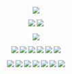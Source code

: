 <p align="center">
<img src="https://capsule-render.vercel.app/api?type=waving&color=gradient&height=150&section=header&text=Welcome%20my%20GitHub%20profile&fontSize=55&animation=fadeIn&fontAlignY=35" />
</p>
<p align="center">
<img src="https://github-profile-summary-cards.vercel.app/api/cards/most-commit-language?username=mihivanmih" />
<img src="https://github-profile-summary-cards.vercel.app/api/cards/repos-per-language?username=mihivanmih" />
</p>
<p align="center">
<img src="https://www.codewars.com/users/mihivanmih/badges/large">
</p>
<p align="center">
<img src="https://img.shields.io/badge/javascript-%23323330.svg?style=for-the-badge&logo=javascript&logoColor=%23F7DF1E">
<img src="https://img.shields.io/badge/typescript-%23007ACC.svg?style=for-the-badge&logo=typescript&logoColor=white">
<img src="https://img.shields.io/badge/html5-%23E34F26.svg?style=for-the-badge&logo=html5&logoColor=white">
<img src="https://img.shields.io/badge/SASS-hotpink.svg?style=for-the-badge&logo=SASS&logoColor=white">
<img src="https://img.shields.io/badge/react-%2320232a.svg?style=for-the-badge&logo=react&logoColor=%2361DAFB">
<img src="https://img.shields.io/badge/redux-%23593d88.svg?style=for-the-badge&logo=redux&logoColor=white"> 
</p> 
<p align="center">
<img src="https://img.shields.io/badge/node.js-6DA55F?style=for-the-badge&logo=node.js&logoColor=white">
<img src="https://img.shields.io/badge/webpack-%238DD6F9.svg?style=for-the-badge&logo=webpack&logoColor=black">
<img src="https://img.shields.io/badge/github-%23121011.svg?style=for-the-badge&logo=github&logoColor=white">
<img src="https://img.shields.io/badge/gitlab-%23181717.svg?style=for-the-badge&logo=gitlab&logoColor=white">
<img src="https://img.shields.io/badge/-jest-%23C21325?style=for-the-badge&logo=jest&logoColor=white">
<img src="https://img.shields.io/badge/Babel-F9DC3e?style=for-the-badge&logo=babel&logoColor=black">
<img src="https://img.shields.io/badge/NPM-%23CB3837.svg?style=for-the-badge&logo=npm&logoColor=white">
</p>
